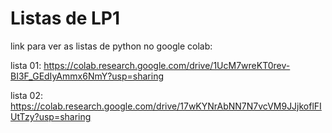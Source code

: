 # Listas de LP1

link para ver as listas de  python no google colab:

lista 01: https://colab.research.google.com/drive/1UcM7wreKT0rev-BI3F_GEdIyAmmx6NmY?usp=sharing

lista 02: https://colab.research.google.com/drive/17wKYNrAbNN7N7vcVM9JJjkoflFIUtTzy?usp=sharing 
